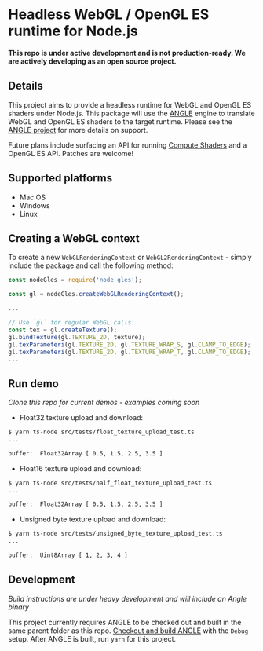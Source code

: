 # Headless WebGL / OpenGL ES runtime for Node.js

**This repo is under active development and is not production-ready. We are
actively developing as an open source project.**

## Details

This project aims to provide a headless runtime for WebGL and OpenGL ES shaders under Node.js. This package will use the [ANGLE](https://github.com/google/angle) engine to translate WebGL and OpenGL ES shaders to the target runtime. Please see the [ANGLE project](https://github.com/google/angle) for more details on support.

Future plans include surfacing an API for running [Compute Shaders](https://www.khronos.org/opengl/wiki/Compute_Shader) and a OpenGL ES API. Patches are welcome!

## Supported platforms

* Mac OS
* Windows
* Linux

## Creating a WebGL context

To create a new `WebGLRenderingContext` or `WebGL2RenderingContext` - simply include the package and call the following method:

```js
const nodeGles = require('node-gles');

const gl = nodeGles.createWebGLRenderingContext();

...

// Use `gl` for regular WebGL calls:
const tex = gl.createTexture();
gl.bindTexture(gl.TEXTURE_2D, texture);
gl.texParameteri(gl.TEXTURE_2D, gl.TEXTURE_WRAP_S, gl.CLAMP_TO_EDGE);
gl.texParameteri(gl.TEXTURE_2D, gl.TEXTURE_WRAP_T, gl.CLAMP_TO_EDGE);
...
```

## Run demo
*Clone this repo for current demos - examples coming soon*

* Float32 texture upload and download:
```sh
$ yarn ts-node src/tests/float_texture_upload_test.ts
...

buffer:  Float32Array [ 0.5, 1.5, 2.5, 3.5 ]
```

* Float16 texture upload and download:
```sh
$ yarn ts-node src/tests/half_float_texture_upload_test.ts
...

buffer:  Float32Array [ 0.5, 1.5, 2.5, 3.5 ]
```
* Unsigned byte texture upload and download:
```sh
$ yarn ts-node src/tests/unsigned_byte_texture_upload_test.ts
...

buffer:  Uint8Array [ 1, 2, 3, 4 ]
```

## Development
*Build instructions are under heavy development and will include an Angle binary*

This project currently requires ANGLE to be checked out and built in the same parent folder as this repo. [Checkout and build ANGLE](https://github.com/google/angle/blob/master/doc/DevSetup.md) with the `Debug` setup. After ANGLE is built, run `yarn` for this project.
